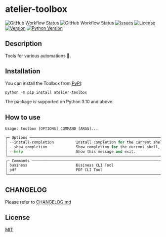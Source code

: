 # atelier-toolbox

![GitHub Workflow Status](https://img.shields.io/github/actions/workflow/status/mihaichris/atelier-toolbox/build.yml)
![GitHub Workflow Status](https://img.shields.io/github/actions/workflow/status/mihaichris/atelier-toolbox/test.yml?label=test)
[![Issues](https://img.shields.io/github/issues/mihaichris/atelier-toolbox)](https://github.com/mihaichris/atelier-toolbox/issues)
[![License](https://img.shields.io/github/license/mihaichris/atelier-toolbox)](https://github.com/mihaichris/atelier-toolbox/blob/main/LICENSE)
[![Version](https://img.shields.io/github/v/tag/mihaichris/atelier-toolbox)](https://github.com/mihaichris/atelier-toolbox/blob/main/LICENSE)
[![Python Version](https://img.shields.io/pypi/pyversions/atelier-toolbox)](https://pypi.org/project/atelier-toolbox/)

## Description

Tools for various automations 🧰.

## Installation

You can install the Toolbox from [PyPI](https://pypi.org/):

```python
python -m pip install atelier-toolbox
```
The package is supported on Python 3.10 and above.


## How to use

```python
Usage: toolbox [OPTIONS] COMMAND [ARGS]...

╭─ Options ──────────────────────────────────────────────────────────────────────────────────────────────────────────────╮
│ --install-completion          Install completion for the current shell.                                                │
│ --show-completion             Show completion for the current shell, to copy it or customize the installation.         │
│ --help                        Show this message and exit.                                                              │
╰────────────────────────────────────────────────────────────────────────────────────────────────────────────────────────╯
╭─ Commands ─────────────────────────────────────────────────────────────────────────────────────────────────────────────╮
│ business                      Business CLI Tool                                                                        │
│ pdf                           PDF CLI Tool                                                                             │
╰────────────────────────────────────────────────────────────────────────────────────────────────────────────────────────╯
```

## CHANGELOG
 Please refer to [CHANGELOG.md](https://github.com/mihaichris/toolbox/blob/main/CHANGELOG.md)

## License
[MIT](https://opensource.org/licenses/MIT)
